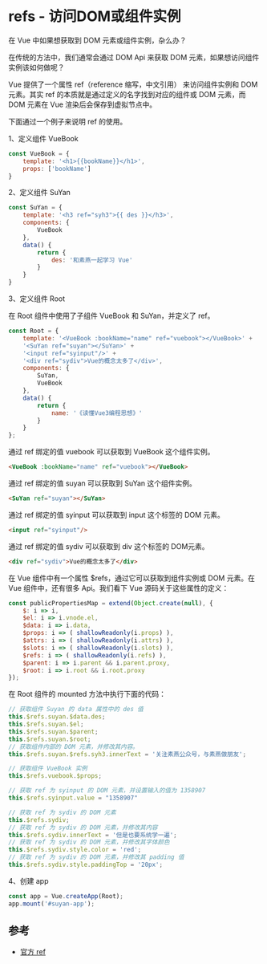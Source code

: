 # refs - 访问DOM或组件实例

在 Vue 中如果想获取到 DOM 元素或组件实例，杂么办？

在传统的方法中，我们通常会通过 DOM Api 来获取 DOM 元素，如果想访问组件实例该如何做呢？

Vue 提供了一个属性 ref（reference 缩写，中文引用） 来访问组件实例和 DOM 元素。其实 ref 的本质就是通过定义的名字找到对应的组件或 DOM 元素，而 DOM 元素在 Vue 渲染后会保存到虚拟节点中。

下面通过一个例子来说明 ref 的使用。

1、定义组件 VueBook

```js
const VueBook = {
    template: '<h1>{{bookName}}</h1>',
    props: ['bookName']
}
```

2、定义组件 SuYan

```js
const SuYan = {
    template: '<h3 ref="syh3">{{ des }}</h3>',
    components: {
        VueBook
    },
    data() {
        return {
            des: '和素燕一起学习 Vue'
        }
    }
}
```

3、定义组件 Root

在 Root 组件中使用了子组件 VueBook 和 SuYan，并定义了 ref。

```js
const Root = {
    template: '<VueBook :bookName="name" ref="vuebook"></VueBook>' +
    '<SuYan ref="suyan"></SuYan>' + 
    '<input ref="syinput"/>' +
    '<div ref="sydiv">Vue的概念太多了</div>',
    components: {
        SuYan,
        VueBook
    },
    data() {
        return {
            name: '《读懂Vue3编程思想》'
        }
    }
};
```

通过 ref 绑定的值 vuebook 可以获取到 VueBook 这个组件实例。
```html
<VueBook :bookName="name" ref="vuebook"></VueBook>
```

通过 ref 绑定的值 suyan 可以获取到 SuYan 这个组件实例。
```html
<SuYan ref="suyan"></SuYan>
```

通过 ref 绑定的值 syinput 可以获取到 input 这个标签的 DOM 元素。
```html
<input ref="syinput"/>
```
通过 ref 绑定的值 sydiv 可以获取到 div 这个标签的 DOM元素。
```html
<div ref="sydiv">Vue的概念太多了</div>
```

在 Vue 组件中有一个属性 $refs，通过它可以获取到组件实例或 DOM 元素。在 Vue 组件中，还有很多 Api。我们看下 Vue 源码关于这些属性的定义：

```js
const publicPropertiesMap = extend(Object.create(null), {
    $: i => i,
    $el: i => i.vnode.el,
    $data: i => i.data,
    $props: i => ( shallowReadonly(i.props) ),
    $attrs: i => ( shallowReadonly(i.attrs) ),
    $slots: i => ( shallowReadonly(i.slots) ),
    $refs: i => ( shallowReadonly(i.refs) ),
    $parent: i => i.parent && i.parent.proxy,
    $root: i => i.root && i.root.proxy
});
```

在 Root 组件的 mounted 方法中执行下面的代码：

```js
// 获取组件 Suyan 的 data 属性中的 des 值
this.$refs.suyan.$data.des;
this.$refs.suyan.$el;
this.$refs.suyan.$parent;
this.$refs.suyan.$root;
// 获取组件内部的 DOM 元素，并修改其内容。
this.$refs.suyan.$refs.syh3.innerText = '关注素燕公众号，与素燕做朋友';

// 获取组件 VueBook 实例
this.$refs.vuebook.$props;

// 获取 ref 为 syinput 的 DOM 元素，并设置输入的值为 1358907
this.$refs.syinput.value = "1358907"

// 获取 ref 为 sydiv 的 DOM 元素
this.$refs.sydiv;
// 获取 ref 为 sydiv 的 DOM 元素，并修改其内容
this.$refs.sydiv.innerText = '但是也要系统学一遍';
// 获取 ref 为 sydiv 的 DOM 元素，并修改其字体颜色
this.$refs.sydiv.style.color = 'red';
// 获取 ref 为 sydiv 的 DOM 元素，并修改其 padding 值
this.$refs.sydiv.style.paddingTop = '20px';
```

4、创建 app

```js
const app = Vue.createApp(Root);
app.mount('#suyan-app');
```

## 参考

- [官方 ref](https://v3.vuejs.org/api/special-attributes.html#ref)